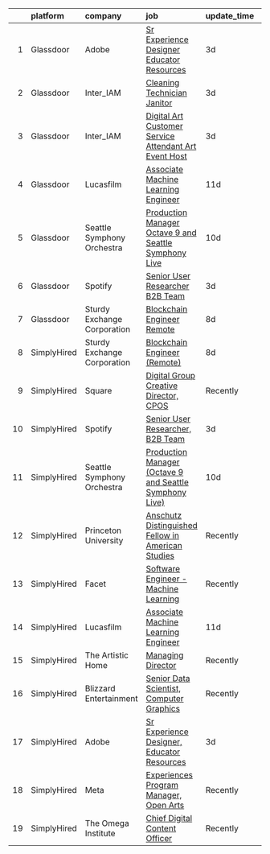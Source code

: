 

|    | platform    | company                     | job                                                                                                                                                                                                                                                                                                                           | update_time   | location                  |
|---:|:------------|:----------------------------|:------------------------------------------------------------------------------------------------------------------------------------------------------------------------------------------------------------------------------------------------------------------------------------------------------------------------------|:--------------|:--------------------------|
|  1 | Glassdoor   | Adobe                       | [Sr Experience Designer  Educator Resources](https://www.glassdoor.com/partner/jobListing.htm?pos=106&ao=1136043&s=58&guid=0000018378a3a240b52ba621d7d07424&src=GD_JOB_AD&t=SR&vt=w&cs=1_d4904df0&cb=1664176333563&jobListingId=1008155725844&jrtk=3-0-1gdsa78jmih64801-1gdsa78kbhapv800-02b01fd7e9d801e6-)                   | 3d            | San Francisco, CA         |
|  2 | Glassdoor   | Inter_IAM                   | [Cleaning Technician   Janitor](https://www.glassdoor.com/partner/jobListing.htm?pos=103&ao=1136043&s=58&guid=0000018378a3a240b52ba621d7d07424&src=GD_JOB_AD&t=SR&vt=w&ea=1&cs=1_d72d8afa&cb=1664176333562&jobListingId=1008156950790&jrtk=3-0-1gdsa78jmih64801-1gdsa78kbhapv800-56ff69230273e933-)                           | 3d            | New York, NY              |
|  3 | Glassdoor   | Inter_IAM                   | [Digital Art Customer Service Attendant   Art Event Host](https://www.glassdoor.com/partner/jobListing.htm?pos=105&ao=1136043&s=58&guid=0000018378a3a240b52ba621d7d07424&src=GD_JOB_AD&t=SR&vt=w&ea=1&cs=1_ebfe17d5&cb=1664176333563&jobListingId=1008155713058&jrtk=3-0-1gdsa78jmih64801-1gdsa78kbhapv800-d2065aeaa8e424f8-) | 3d            | New York, NY              |
|  4 | Glassdoor   | Lucasfilm                   | [Associate Machine Learning Engineer](https://www.glassdoor.com/partner/jobListing.htm?pos=104&ao=1136043&s=58&guid=0000018378a3a240b52ba621d7d07424&src=GD_JOB_AD&t=SR&vt=w&cs=1_869b6c88&cb=1664176333562&jobListingId=1008139116057&jrtk=3-0-1gdsa78jmih64801-1gdsa78kbhapv800-53c3b19fc0252a02-)                          | 11d           | San Francisco, CA         |
|  5 | Glassdoor   | Seattle Symphony Orchestra  | [Production Manager  Octave 9 and Seattle Symphony Live ](https://www.glassdoor.com/partner/jobListing.htm?pos=107&ao=1136043&s=58&guid=0000018378a3a240b52ba621d7d07424&src=GD_JOB_AD&t=SR&vt=w&ea=1&cs=1_2d582563&cb=1664176333563&jobListingId=1008142981827&jrtk=3-0-1gdsa78jmih64801-1gdsa78kbhapv800-d9a3e03d3a06a63e-) | 10d           | Seattle, WA               |
|  6 | Glassdoor   | Spotify                     | [Senior User Researcher  B2B Team](https://www.glassdoor.com/partner/jobListing.htm?pos=101&ao=1136043&s=58&guid=0000018378a3a240b52ba621d7d07424&src=GD_JOB_AD&t=SR&vt=w&cs=1_e4981405&cb=1664176333562&jobListingId=1008156696008&jrtk=3-0-1gdsa78jmih64801-1gdsa78kbhapv800-e4fc1c9976fb5d46-)                             | 3d            | Remote                    |
|  7 | Glassdoor   | Sturdy Exchange Corporation | [Blockchain Engineer  Remote ](https://www.glassdoor.com/partner/jobListing.htm?pos=102&ao=1136043&s=58&guid=0000018378a3a240b52ba621d7d07424&src=GD_JOB_AD&t=SR&vt=w&ea=1&cs=1_31ea12f8&cb=1664176333562&jobListingId=1008146555398&jrtk=3-0-1gdsa78jmih64801-1gdsa78kbhapv800-fef74d675c3b63f7-)                            | 8d            | Remote                    |
|  8 | SimplyHired | Sturdy Exchange Corporation | [Blockchain Engineer (Remote)](https://www.simplyhired.com/job/WkCG-hxWjCubaYXsGqhjcid6fkIa0Ye-RVxYWMzTF0S-OyemqI35XA?q=generative+artist)                                                                                                                                                                                    | 8d            | Remote                    |
|  9 | SimplyHired | Square                      | [Digital Group Creative Director, CPOS](https://www.simplyhired.com/job/UC50gl2XXZaJ7Z9JD_DIcLw_Pu35gfF2lG5kVzZgnYhfbSRIrvTrdw?q=generative+artist)                                                                                                                                                                           | Recently      | Portland, OR +2 locations |
| 10 | SimplyHired | Spotify                     | [Senior User Researcher, B2B Team](https://www.simplyhired.com/job/-NU0kTZXtQdttxmJx6gIBTEXHzZymydZOX5IHkHj1VHBZZjBgYlpVw?q=generative+artist)                                                                                                                                                                                | 3d            | Remote                    |
| 11 | SimplyHired | Seattle Symphony Orchestra  | [Production Manager (Octave 9 and Seattle Symphony Live)](https://www.simplyhired.com/job/EmzoUw66pCk-9UW-HBP8ZAj58sGUeK2icPLSmRY2FaAsT-bxOniocw?q=generative+artist)                                                                                                                                                         | 10d           | Seattle, WA               |
| 12 | SimplyHired | Princeton University        | [Anschutz Distinguished Fellow in American Studies](https://www.simplyhired.com/job/NAnWcmSWvXMey4nJk7OeFV620QldnOmxcbEjZqc3i3iIilL8cRtg4g?q=generative+artist)                                                                                                                                                               | Recently      | Princeton, NJ             |
| 13 | SimplyHired | Facet                       | [Software Engineer - Machine Learning](https://www.simplyhired.com/job/rRl7LpYqGiIowLAwzbrNzMgXtXTFbKgtp-z9fo66PKEqX4Q6nYlO_w?q=generative+artist)                                                                                                                                                                            | Recently      | San Francisco, CA         |
| 14 | SimplyHired | Lucasfilm                   | [Associate Machine Learning Engineer](https://www.simplyhired.com/job/NHCbzWRQ1XQtyychoSUQiroJNEZKRqDcszy7P2TGP2ughvn0n-RGgA?q=generative+artist)                                                                                                                                                                             | 11d           | San Francisco, CA         |
| 15 | SimplyHired | The Artistic Home           | [Managing Director](https://www.simplyhired.com/job/lFgMfLkE95KljYvgEZmnj-yCQjpbK0oB8pzwy4LYCxXHpTecmLhv5A?q=generative+artist)                                                                                                                                                                                               | Recently      | Chicago, IL               |
| 16 | SimplyHired | Blizzard Entertainment      | [Senior Data Scientist, Computer Graphics](https://www.simplyhired.com/job/FiskW-Gz-FCAVeSnphMRdyWJsI2KrVP0qig6JTACI2hq1lHJkEOfoA?q=generative+artist)                                                                                                                                                                        | Recently      | Irvine, CA                |
| 17 | SimplyHired | Adobe                       | [Sr Experience Designer, Educator Resources](https://www.simplyhired.com/job/QWlQTLNf5Dj_g1OihY5iIYX-GzYE3cnQJk0m2mXB9nr9kbXD8eEclg?q=generative+artist)                                                                                                                                                                      | 3d            | San Francisco, CA         |
| 18 | SimplyHired | Meta                        | [Experiences Program Manager, Open Arts](https://www.simplyhired.com/job/39LFdVDZkOVzjzuKxDh39-uXR6pKfcGOkABaQ3gkkuENYK4d0Gs1Og?q=generative+artist)                                                                                                                                                                          | Recently      | Menlo Park, CA            |
| 19 | SimplyHired | The Omega Institute         | [Chief Digital Content Officer](https://www.simplyhired.com/job/G1D9FkrcxrKb089KGIhcUtufe9nAciOmz-Z9jgwfR-iIJFIjtOIiiw?q=generative+artist)                                                                                                                                                                                   | Recently      | Rhinebeck, NY             |